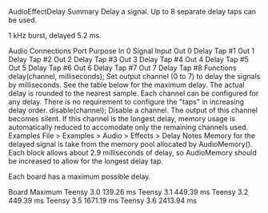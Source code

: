 AudioEffectDelaySummaryDelay a signal. Up to 8 separate delay taps can be used.1 kHz burst, delayed 5.2 ms.Audio ConnectionsPort	PurposeIn 0	Signal InputOut 0	Delay Tap #1Out 1	Delay Tap #2Out 2	Delay Tap #3Out 3	Delay Tap #4Out 4	Delay Tap #5Out 5	Delay Tap #6Out 6	Delay Tap #7Out 7	Delay Tap #8Functionsdelay(channel, milliseconds);Set output channel (0 to 7) to delay the signals by milliseconds. See the table below for the maximum delay. The actual delay is rounded to the nearest sample. Each channel can be configured for any delay. There is no requirement to configure the "taps" in increasing delay order.disable(channel);Disable a channel. The output of this channel becomes silent. If this channel is the longest delay, memory usage is automatically reduced to accomodate only the remaining channels used.ExamplesFile > Examples > Audio > Effects > DelayNotesMemory for the delayed signal is take from the memory pool allocated by AudioMemory(). Each block allows about 2.9 milliseconds of delay, so AudioMemory should be increased to allow for the longest delay tap.Each board has a maximum possible delay.Board	MaximumTeensy 3.0	139.26 msTeensy 3.1	449.39 msTeensy 3.2	449.39 msTeensy 3.5	1671.19 msTeensy 3.6	2413.94 ms